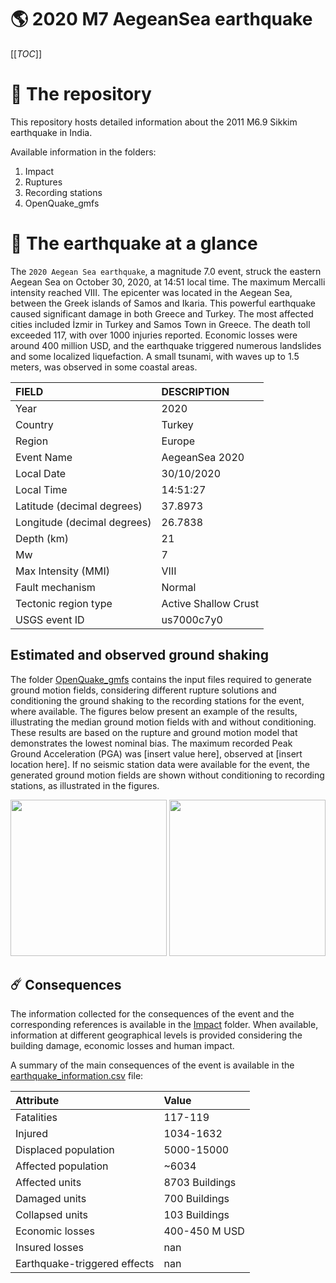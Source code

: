 # 🌎 2020 M7 AegeanSea earthquake
[[_TOC_]]

# 📂 The repository

This repository hosts detailed information about the 2011 M6.9 Sikkim earthquake in India.

Available information in the folders:

1. Impact
2. Ruptures
3. Recording stations
4. OpenQuake_gmfs


# 🚀 The earthquake at a glance 

The `2020 Aegean Sea earthquake`, a magnitude 7.0 event, struck the eastern Aegean Sea on October 30, 2020, at 14:51 local time. The maximum Mercalli intensity reached VIII. The epicenter was located in the Aegean Sea, between the Greek islands of Samos and Ikaria. This powerful earthquake caused significant damage in both Greece and Turkey. The most affected cities included İzmir in Turkey and Samos Town in Greece. The death toll exceeded 117, with over 1000 injuries reported. Economic losses were around 400 million USD, and the earthquake triggered numerous landslides and some localized liquefaction. A small tsunami, with waves up to 1.5 meters, was observed in some coastal areas.

| FIELD | DESCRIPTION |
|:-------|:-------------|
| Year | 2020 |
| Country | Turkey |
| Region | Europe |
| Event Name | AegeanSea 2020 |
| Local Date | 30/10/2020 |
| Local Time | 14:51:27 |
| Latitude (decimal degrees) | 37.8973 |
| Longitude (decimal degrees) | 26.7838 |
| Depth (km) | 21 |
| Mw | 7 |
| Max Intensity (MMI) | VIII |
| Fault mechanism | Normal |
| Tectonic region type | Active Shallow Crust |
| USGS event ID | us7000c7y0 |

## Estimated and observed ground shaking

The folder [OpenQuake_gmfs](./OpenQuake_gmfs/) contains the input files required to generate ground motion fields, considering different rupture solutions and conditioning the ground shaking to the recording stations for the event, where available. The figures below present an example of the results, illustrating the median ground motion fields with and without conditioning. These results are based on the rupture and ground motion model that demonstrates the lowest nominal bias. The maximum recorded Peak Ground Acceleration (PGA) was [insert value here], observed at [insert location here]. If no seismic station data were available for the event, the generated ground motion fields are shown without conditioning to recording stations, as illustrated in the figures.

<img src="./4_OpenQuake_gmfs/median_gmf_stations_none.png" height="250">
<img src="./4_OpenQuake_gmfs/median_gmf_stations_seismic.png" height="250">

## ☄️ Consequences

The information collected for the consequences of the event and the corresponding references is available in the [Impact](./Impact) folder. When available, information at different geographical levels is provided considering the building damage, economic losses and human impact.

A summary of the main consequences of the event is available in the [earthquake_information.csv](./earthquake_information.csv) file:

| Attribute | Value |
|:-------|:-------------|
| Fatalities | 117-119 |
| Injured | 1034-1632 |
| Displaced population | 5000-15000 |
| Affected population | ~6034 |
| Affected units | 8703 Buildings |
| Damaged units | 700 Buildings |
| Collapsed units | 103 Buildings |
| Economic losses | 400-450 M USD |
| Insured losses | nan |
| Earthquake-triggered effects | nan |